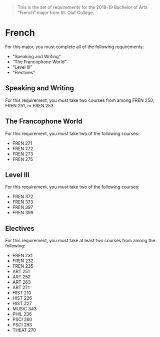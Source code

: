 > This is the set of requirements for the 2018-19 Bachelor of Arts “French”
> major from St. Olaf College.

# French
For this major, you must complete all of the following requirements:

- “Speaking and Writing”
- “The Francophone World”
- “Level III”
- “Electives”

## Speaking and Writing
For this requirement, you must take two courses from among FREN 250, FREN 251, or FREN 253.


## The Francophone World
For this requirement, you must take two of the following courses:

- FREN 271
- FREN 272
- FREN 273
- FREN 275


## Level III
For this requirement, you must take two of the following courses:

- FREN 372
- FREN 373
- FREN 397
- FREN 399


## Electives
For this requirement, you must take at least two courses from among the following:

- FREN 231
- FREN 232
- FREN 235
- ART 251
- ART 252
- ART 263
- ART 271
- HIST 210
- HIST 226
- HIST 227
- MUSIC 343
- PHIL 236
- PSCI 260
- PSCI 283
- THEAT 270


